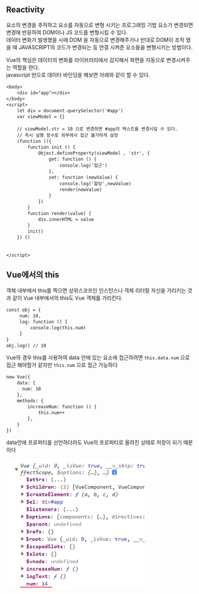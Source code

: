 ## Reactivity
요소의 변경을 추적하고 요소를 자동으로 변형 시키는 프로그래밍 기법
요소가 변경되면 변경에 반응하여 DOM이나 JS 코드를 변형시킬 수 있다. <br/>
데이터 변화가 발생했을 시에 DOM 을 자동으로 변경해주거나 반대로 DOM이 조작 됐을 때 JAVASCRIPT의 코드가 변경되는 등 
연결 시켜준 요소들을 변형시키는 방법이다.


Vue의 핵심은 데이터의 변화를 라이브러리에서 감지해서 화면을 자동으로 변경시켜주는 역할을 한다.<br/>
javascript 만으로 데이터 바인딩을 해보면 아래와 같이 할 수 있다.


    <body>
        <div id="app"></div>
    </body>
    <script>
        let div = document.querySelector('#app')
        var viewModel = {}

        // viewModel.str = 10 으로 변경하면 #app의 텍스트를 변경시킬 수 있다.
        // 즉시 실행 함수로 외부에서 접근 불가하게 설정
        (function (){
            function init () {
                Object.defineProperty(viewModel , 'str', {
                    get: function () {
                        console.log('접근')
                    },
                    set: function (newValue) {
                        console.log('할당',newValue)
                        render(newValue)
                    }
                })
            }    
            function render(value) {
                div.innerHTML = value
            }    
            init()
        }) ()

        
    </script>



## Vue에서의 this

객체 내부에서 this를 찍으면 상위스코프인 인스턴스나 객체 리터럴 자신을 가리키는 것과 같이 Vue 내부에서의 this도 Vue 객체를 가리킨다.

    const obj = {
         num: 10,
         log: function () {
             console.log(this.num)
         }
    }
    obj.log() // 10

Vue의 경우 this를 사용하여 data 안에 있는 요소에 접근하려면 <code>this.data.num</code> 으로 접근 해야할거 같지만
<code>this.num</code> 으로 접근 가능하다

    new Vue({
        data: {
          num: 10
        },
        methods: {     
            increaseNum: function () {
                this.num++
            },
        }
    })



data안에 프로퍼티를 선언하더라도 Vue의 프로퍼티로 올려진 상태로 저장이 되기 때문이다

<img src="../img/vue_this.png">
